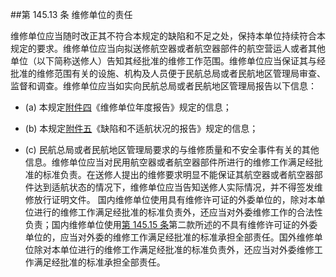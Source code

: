 ##第 145.13 条 维修单位的责任 

维修单位应当随时改正其不符合本规定的缺陷和不足之处，保持本单位持续符合本规定的要求。维修单位应当向拟送修航空器或者航空器部件的航空营运人或者其他单位（以下简称送修人）告知其经批准的维修工作范围。维修单位应当保证其与经批准的维修范围有关的设施、机构及人员便于民航总局或者民航地区管理局审查、监督和调查。维修单位应当如实向民航总局或者民航地区管理局报告以下信息：

- (a) 本规定[附件四](暂缺)《维修单位年度报告》规定的信息；

- (b)  本规定[附件五](暂缺)《缺陷和不适航状况的报告》规定的信息；

- (c) 民航总局或者民航地区管理局要求的与维修质量和不安全事件有关的其他信息。维修单位应当对民用航空器或者航空器部件所进行的维修工作满足经批准的标准负责。在送修人提出的维修要求明显不能保证其航空器或者航空器部件达到适航状态的情况下，维修单位应当告知送修人实际情况，并不得签发维修放行证明文件。 国内维修单位使用具有维修许可证的外委单位的，除对本单位进行的维修工作满足经批准的标准负责外，还应当对外委维修工作的合法性负责；国内维修单位使用[第 145.15 条](CARR.145.15.MD)第二款所述的不具有维修许可证的外委单位的，应当对外委的维修工作满足经批准的标准承担全部责任。国外维修单位除对本单位进行的维修工作满足经批准的标准负责外，还应当对外委维修工作满足经批准的标准承担全部责任。
